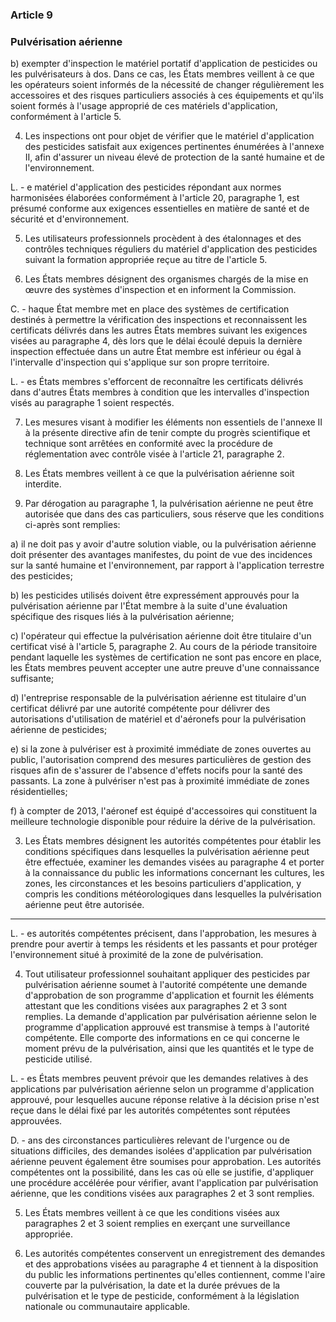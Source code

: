 ### Article 9

### Pulvérisation aérienne

b) exempter d'inspection le matériel portatif d'application de pesticides ou les pulvérisateurs à dos. Dans ce cas, les États membres veillent à ce que les opérateurs soient informés de la nécessité de changer régulièrement les accessoires et des risques particuliers associés à ces équipements et qu'ils soient formés à l'usage approprié de ces matériels d'application, conformément à l'article 5.

4. Les inspections ont pour objet de vérifier que le matériel d'application des pesticides satisfait aux exigences pertinentes énumérées à l'annexe II, afin d'assurer un niveau élevé de protection de la santé humaine et de l'environnement.

L. - e matériel d'application des pesticides répondant aux normes harmonisées élaborées conformément à l'article 20, paragraphe 1, est présumé conforme aux exigences essentielles en matière de santé et de sécurité et d'environnement.

5. Les utilisateurs professionnels procèdent à des étalonnages et des contrôles techniques réguliers du matériel d'application des pesticides suivant la formation appropriée reçue au titre de l'article 5.

6. Les États membres désignent des organismes chargés de la mise en œuvre des systèmes d'inspection et en informent la Commission.

C. - haque État membre met en place des systèmes de certification destinés à permettre la vérification des inspections et reconnaissent les certificats délivrés dans les autres États membres suivant les exigences visées au paragraphe 4, dès lors que le délai écoulé depuis la dernière inspection effectuée dans un autre État membre est inférieur ou égal à l'intervalle d'inspection qui s'applique sur son propre territoire.

L. - es États membres s'efforcent de reconnaître les certificats délivrés dans d'autres États membres à condition que les intervalles d'inspection visés au paragraphe 1 soient respectés.

7. Les mesures visant à modifier les éléments non essentiels de l'annexe II à la présente directive afin de tenir compte du progrès scientifique et technique sont arrêtées en conformité avec la procédure de réglementation avec contrôle visée à l'article 21, paragraphe 2.

1. Les États membres veillent à ce que la pulvérisation aérienne soit interdite.

1. Par dérogation au paragraphe 1, la pulvérisation aérienne ne peut être autorisée que dans des cas particuliers, sous réserve que les conditions ci-après sont remplies:

a) il ne doit pas y avoir d'autre solution viable, ou la pulvérisation aérienne doit présenter des avantages manifestes, du point de vue des incidences sur la santé humaine et l'environnement, par rapport à l'application terrestre des pesticides;

b) les pesticides utilisés doivent être expressément approuvés pour la pulvérisation aérienne par l'État membre à la suite d'une évaluation spécifique des risques liés à la pulvérisation aérienne;

c) l'opérateur qui effectue la pulvérisation aérienne doit être titulaire d'un certificat visé à l'article 5, paragraphe 2. Au cours de la période transitoire pendant laquelle les systèmes de certification ne sont pas encore en place, les États membres peuvent accepter une autre preuve d'une connaissance suffisante;

d) l'entreprise responsable de la pulvérisation aérienne est titulaire d'un certificat délivré par une autorité compétente pour délivrer des autorisations d'utilisation de matériel et d'aéronefs pour la pulvérisation aérienne de pesticides;

e) si la zone à pulvériser est à proximité immédiate de zones ouvertes au public, l'autorisation comprend des mesures particulières de gestion des risques afin de s'assurer de l'absence d'effets nocifs pour la santé des passants. La zone à pulvériser n'est pas à proximité immédiate de zones résidentielles;

f) à compter de 2013, l'aéronef est équipé d'accessoires qui constituent la meilleure technologie disponible pour réduire la dérive de la pulvérisation.

3. Les États membres désignent les autorités compétentes pour établir les conditions spécifiques dans lesquelles la pulvérisation aérienne peut être effectuée, examiner les demandes visées au paragraphe 4 et porter à la connaissance du public les informations concernant les cultures, les zones, les circonstances et les besoins particuliers d'application, y compris les conditions météorologiques dans lesquelles la pulvérisation aérienne peut être autorisée.

---

L. - es autorités compétentes précisent, dans l'approbation, les mesures à prendre pour avertir à temps les résidents et les passants et pour protéger l'environnement situé à proximité de la zone de pulvérisation.

4. Tout utilisateur professionnel souhaitant appliquer des pesticides par pulvérisation aérienne soumet à l'autorité compétente une demande d'approbation de son programme d'application et fournit les éléments attestant que les conditions visées aux paragraphes 2 et 3 sont remplies. La demande d'application par pulvérisation aérienne selon le programme d'application approuvé est transmise à temps à l'autorité compétente. Elle comporte des informations en ce qui concerne le moment prévu de la pulvérisation, ainsi que les quantités et le type de pesticide utilisé.

L. - es États membres peuvent prévoir que les demandes relatives à des applications par pulvérisation aérienne selon un programme d'application approuvé, pour lesquelles aucune réponse relative à la décision prise n'est reçue dans le délai fixé par les autorités compétentes sont réputées approuvées.

D. - ans des circonstances particulières relevant de l'urgence ou de situations difficiles, des demandes isolées d'application par pulvérisation aérienne peuvent également être soumises pour approbation. Les autorités compétentes ont la possibilité, dans les cas où elle se justifie, d'appliquer une procédure accélérée pour vérifier, avant l'application par pulvérisation aérienne, que les conditions visées aux paragraphes 2 et 3 sont remplies.

5. Les États membres veillent à ce que les conditions visées aux paragraphes 2 et 3 soient remplies en exerçant une surveillance appropriée.

6. Les autorités compétentes conservent un enregistrement des demandes et des approbations visées au paragraphe 4 et tiennent à la disposition du public les informations pertinentes qu'elles contiennent, comme l'aire couverte par la pulvérisation, la date et la durée prévues de la pulvérisation et le type de pesticide, conformément à la législation nationale ou communautaire applicable.
